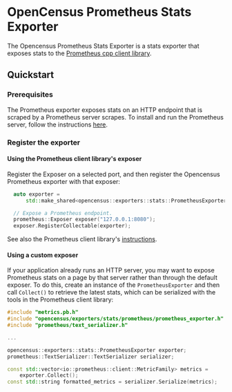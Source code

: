 # OpenCensus Prometheus Stats Exporter

The Opencensus Prometheus Stats Exporter is a stats exporter that exposes stats
to the
[Prometheus cpp client library](https://github.com/jupp0r/prometheus-cpp).

## Quickstart

### Prerequisites

The Prometheus exporter exposes stats on an HTTP endpoint that is scraped by
a Prometheus server scrapes. To install and run the Prometheus server, follow
the instructions [here](https://prometheus.io/docs/introduction/first_steps/).

### Register the exporter

#### Using the Prometheus client library's exposer

Register the Exposer on a selected port, and then register the Opencensus
Prometheus exporter with that exposer:

```c++
  auto exporter =
      std::make_shared<opencensus::exporters::stats::PrometheusExporter>();

  // Expose a Prometheus endpoint.
  prometheus::Exposer exposer("127.0.0.1:8080");
  exposer.RegisterCollectable(exporter);
```

See also the Prometheus client library's
[instructions](https://github.com/jupp0r/prometheus-cpp#usage).

#### Using a custom exposer

If your application already runs an HTTP server, you may want to expose
Prometheus stats on a page by that server rather than through the default
exposer. To do this, create an instance of the `PrometheusExporter` and then
call `Collect()` to retrieve the latest stats, which can be serialized with the
tools in the Prometheus client library:

```c++
#include "metrics.pb.h"
#include "opencensus/exporters/stats/prometheus/prometheus_exporter.h"
#include "prometheus/text_serializer.h"

...

opencensus::exporters::stats::PrometheusExporter exporter;
prometheus::TextSerializer::TextSerializer serializer;

const std::vector<io::prometheus::client::MetricFamily> metrics =
    exporter.Collect();
const std::string formatted_metrics = serializer.Serialize(metrics);

```
